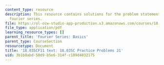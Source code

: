 ```yaml
---
content_type: resource
description: This resource contains solutions for the problem statements related to
  fourier series.
file: https://ol-ocw-studio-app-production.s3.amazonaws.com/courses/18-03sc-differential-equations-fall-2011/3b1b8abd50d9b5e6314fc189d4032175_MIT18_03SCF11_rec_13s21_sol.pdf
file_type: application/pdf
learning_resource_types: []
parent_title: 'Fourier Series: Basics'
parent_type: CourseSection
resourcetype: Document
title: '18.03SCF11 text: 18.03SC Practice Problems 21'
uid: 3b1b8abd-50d9-b5e6-314f-c189d4032175
---
```


